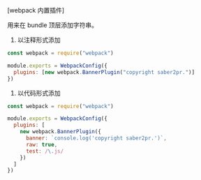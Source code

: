 [webpack 内置插件]

用来在 bundle 顶层添加字符串。

1. 以注释形式添加

```js
const webpack = require("webpack")

module.exports = WebpackConfig({
  plugins: [new webpack.BannerPlugin("copyright saber2pr.")]
})
```

1. 以代码形式添加

```js
const webpack = require("webpack")

module.exports = WebpackConfig({
  plugins: [
    new webpack.BannerPlugin({
      banner: `console.log('copyright saber2pr.')`,
      raw: true,
      test: /\.js/
    })
  ]
})
```
